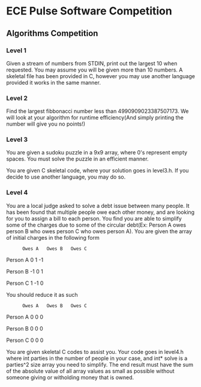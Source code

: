 # ECE Pulse Software Competition

## Algorithms Competition

### Level 1

Given a stream of numbers from STDIN, print out the largest 10 when requested. You may assume you will be given more than 10 numbers. A skeletal file has been provided in C, however you may use another language provided it works in the same manner.

### Level 2

Find the largest fibbonacci number less than 4990909023387507173. We will look at your algorithm for runtime efficiency(And simply printing the number will give you no points!)

### Level 3

You are given a sudoku puzzle in a 9x9 array, where 0's represent empty spaces. You must solve the puzzle in an efficient manner.

You are given C skeletal code, where your solution goes in level3.h. If you decide to use another language, you may do so.

### Level 4

You are a local judge asked to solve a debt issue between many people. It has been found that multiple people owe each other money, and are looking for you to assign a bill to each person. You find you are able to simplify some of the charges due to some of the circular debt(Ex: Person A owes person B who owes person C who owes person A). You are given the array of initial charges in the following form

          Owes A   Owes B   Owes C
          
 Person A    0       1        -1
 
 Person B    -1      0        1
 
 Person C    1       -1       0

You should reduce it as such

          Owes A   Owes B   Owes C
          
 Person A    0       0        0
 
 Person B    0       0        0
 
 Person C    0       0        0
 
 You are given skeletal C codes to assist you. Your code goes in level4.h where int parties in the number of people in your case, and int* solve is a parties^2 size array you need to simplify. The end result must have the sum of the absolute value of all array values as small as possible without someone giving or witholding money that is owned.
